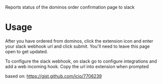 Reports status of the dominos order confirmation page to slack

Usage
====
After you have ordered from dominos, click the extension icon and enter your slack webhook url and click submit. You'll need to leave this page open to get updated.

To configure the slack webhook, on slack go to configure integrations and add a web incoming hook. Copy the url into extension when prompted

based on: https://gist.github.com/icio/7706239
